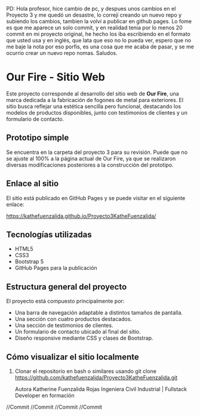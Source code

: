 PD: Hola profesor, hice cambio de pc, y despues unos cambios en el Proyecto 3 y me quedó un desastre, lo correjí creando un nuevo repo y subiendo los cambios, tambien la volví a publicar en github pages. Lo fome es que me aparece un solo commit, y en realidad tenia por lo menos 20 commit en mi proyecto original, he hecho los iba escribiendo en el formato que usted usa y en inglés, que lata que eso no lo pueda ver, espero que no me baje la nota por eso porfis, es una cosa que me acaba de pasar, y se me ocurrio crear un nuevo repo nomas. Saludos.
# Our Fire - Sitio Web

Este proyecto corresponde al desarrollo del sitio web de **Our Fire**, una marca dedicada a la fabricación de fogones de metal para exteriores. 
El sitio busca reflejar una estética sencilla pero funcional, 
destacando los modelos de productos disponibles, junto con testimonios de clientes y un formulario de contacto.

## Prototipo simple

Se encuentra en la carpeta del proyecto 3 para su revisión. Puede que no se ajuste al 100% a la página actual de Our Fire, ya que se realizaron diversas modificaciones posteriores a la construcción del prototipo. 

## Enlace al sitio

El sitio está publicado en GitHub Pages y se puede visitar en el siguiente enlace:

https://kathefuenzalida.github.io/Proyecto3KatheFuenzalida/

## Tecnologías utilizadas

- HTML5
- CSS3
- Bootstrap 5
- GitHub Pages para la publicación

## Estructura general del proyecto

El proyecto está compuesto principalmente por:

- Una barra de navegación adaptable a distintos tamaños de pantalla.
- Una sección con cuatro productos destacados.
- Una sección de testimonios de clientes.
- Un formulario de contacto ubicado al final del sitio.
- Diseño responsive mediante CSS y clases de Bootstrap.

## Cómo visualizar el sitio localmente

1. Clonar el repositorio en bash o similares usando
   git clone https://github.com/kathefuenzalida/Proyecto3KatheFuenzalida.git

   Autora
Katherine Fuenzalida Rojas
Ingeniera Civil Industrial | Fullstack Developer en formación

//Commit
//Commit
//Commit
//Commit
